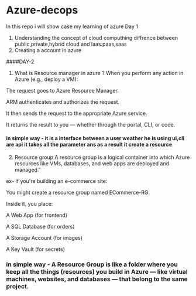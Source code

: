 # Azure-decops
In this repo i will show case my learning of azure 
Day 1
1. Understanding the concept   of cloud computhing
diffrence between public,private,hybrid cloud and laas.paas,saas
2. Creating a account in azure

####DAY-2
1. What is Resource manager in azure ?
  When you perform any action in Azure (e.g., deploy a VM):

The request goes to Azure Resource Manager.

ARM authenticates and authorizes the request.

It then sends the request to the appropriate Azure service.

It returns the result to you — whether through the portal, CLI, or code.

#### in simple way - it is a interface between a user weather he is using ui,cli are api it takes all the parameter ans as a result it create a resource

2. Resource group
   A resource group is a logical container into which Azure resources like VMs, databases, and web apps are deployed and managed."

ex- If you're building an e-commerce site:

You might create a resource group named ECommerce-RG.

Inside it, you place:

A Web App (for frontend)

A SQL Database (for orders)

A Storage Account (for images)

A Key Vault (for secrets)

### in simple way - A Resource Group is like a folder where you keep all the things (resources) you build in Azure — like virtual machines, websites, and databases — that belong to the same project.


